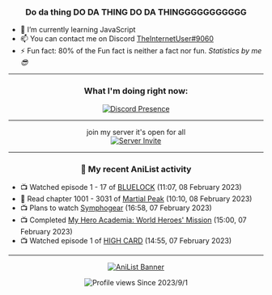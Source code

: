 <div align="center">

### Do da thing DO DA THING DO DA THINGGGGGGGGGGG
</div>

- 🌱 I’m currently learning JavaScript
- 📫 You can contact me on Discord [TheInternetUser#9060](https://discord.com/users/534117072796385300)
- ⚡ Fun fact: 80% of the Fun fact is neither a fact nor fun. _Statistics by me 😎_
<hr>

<div align="center">

### What I'm doing right now:
[![Discord Presence](https://lanyard.cnrad.dev/api/534117072796385300)](https://discord.com/users/534117072796385300)
<hr>

join my server it's open for all <br>
[![Server Invite](https://invidget.switchblade.xyz/bfYgVHxrSs)](https://discord.gg/bfYgVHxrSs)

<hr>
  
### 🌸 My recent AniList activity

</div>

<!-- ANILIST_ACTIVITY:start -->

-   📺 Watched episode 1 - 17 of [BLUELOCK](https://anilist.co/anime/137822) (11:07, 08 February 2023)
-   📖 Read chapter 1001 - 3031 of [Martial Peak](https://anilist.co/manga/104494) (10:10, 08 February 2023)
-   📺 Plans to watch [Symphogear](https://anilist.co/anime/11751) (16:58, 07 February 2023)
-   📺 Completed [My Hero Academia: World Heroes' Mission](https://anilist.co/anime/126659) (15:00, 07 February 2023)
-   📺 Watched episode 1 of [HIGH CARD](https://anilist.co/anime/135778) (14:55, 07 February 2023)

<!-- ANILIST_ACTIVITY:end -->
<hr>

<div align="center">

[![AniList Banner](https://img.anili.st/User/929966)](https://anilist.co/user/TheInternetUser)

![Profile views](https://gpvc.arturio.dev/TheInternetUse7) Since 2023/9/1

</div>
